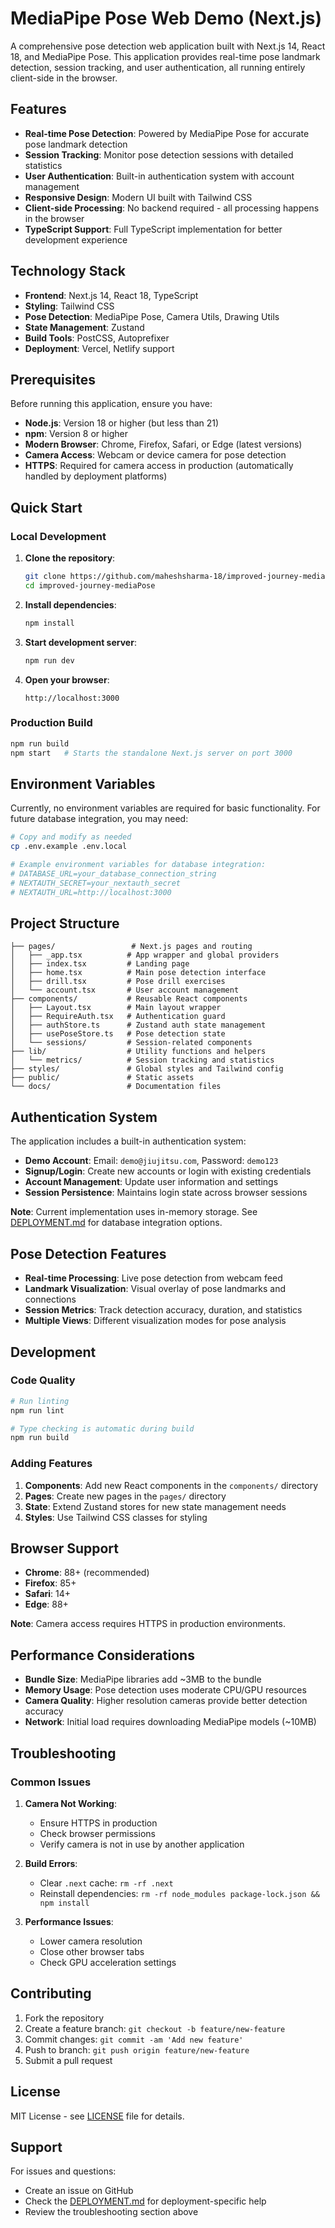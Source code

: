 # MediaPipe Pose Web Demo (Next.js)

A comprehensive pose detection web application built with Next.js 14, React 18, and MediaPipe Pose. This application provides real-time pose landmark detection, session tracking, and user authentication, all running entirely client-side in the browser.

## Features

- **Real-time Pose Detection**: Powered by MediaPipe Pose for accurate pose landmark detection
- **Session Tracking**: Monitor pose detection sessions with detailed statistics
- **User Authentication**: Built-in authentication system with account management
- **Responsive Design**: Modern UI built with Tailwind CSS
- **Client-side Processing**: No backend required - all processing happens in the browser
- **TypeScript Support**: Full TypeScript implementation for better development experience

## Technology Stack

- **Frontend**: Next.js 14, React 18, TypeScript
- **Styling**: Tailwind CSS
- **Pose Detection**: MediaPipe Pose, Camera Utils, Drawing Utils
- **State Management**: Zustand
- **Build Tools**: PostCSS, Autoprefixer
- **Deployment**: Vercel, Netlify support

## Prerequisites

Before running this application, ensure you have:

- **Node.js**: Version 18 or higher (but less than 21)
- **npm**: Version 8 or higher
- **Modern Browser**: Chrome, Firefox, Safari, or Edge (latest versions)
- **Camera Access**: Webcam or device camera for pose detection
- **HTTPS**: Required for camera access in production (automatically handled by deployment platforms)

## Quick Start

### Local Development

1. **Clone the repository**:
   ```bash
   git clone https://github.com/maheshsharma-18/improved-journey-mediaPose.git
   cd improved-journey-mediaPose
   ```

2. **Install dependencies**:
   ```bash
   npm install
   ```

3. **Start development server**:
   ```bash
   npm run dev
   ```

4. **Open your browser**:
   ```
   http://localhost:3000
   ```

### Production Build

```bash
npm run build
npm start   # Starts the standalone Next.js server on port 3000
```

## Environment Variables

Currently, no environment variables are required for basic functionality. For future database integration, you may need:

```bash
# Copy and modify as needed
cp .env.example .env.local

# Example environment variables for database integration:
# DATABASE_URL=your_database_connection_string
# NEXTAUTH_SECRET=your_nextauth_secret
# NEXTAUTH_URL=http://localhost:3000
```

## Project Structure

```
├── pages/                 # Next.js pages and routing
│   ├── _app.tsx          # App wrapper and global providers
│   ├── index.tsx         # Landing page
│   ├── home.tsx          # Main pose detection interface
│   ├── drill.tsx         # Pose drill exercises
│   └── account.tsx       # User account management
├── components/           # Reusable React components
│   ├── Layout.tsx        # Main layout wrapper
│   ├── RequireAuth.tsx   # Authentication guard
│   ├── authStore.ts      # Zustand auth state management
│   ├── usePoseStore.ts   # Pose detection state
│   └── sessions/         # Session-related components
├── lib/                  # Utility functions and helpers
│   └── metrics/          # Session tracking and statistics
├── styles/               # Global styles and Tailwind config
├── public/               # Static assets
└── docs/                 # Documentation files
```

## Authentication System

The application includes a built-in authentication system:

- **Demo Account**: Email: `demo@jiujitsu.com`, Password: `demo123`
- **Signup/Login**: Create new accounts or login with existing credentials
- **Account Management**: Update user information and settings
- **Session Persistence**: Maintains login state across browser sessions

**Note**: Current implementation uses in-memory storage. See [DEPLOYMENT.md](./DEPLOYMENT.md) for database integration options.

## Pose Detection Features

- **Real-time Processing**: Live pose detection from webcam feed
- **Landmark Visualization**: Visual overlay of pose landmarks and connections
- **Session Metrics**: Track detection accuracy, duration, and statistics
- **Multiple Views**: Different visualization modes for pose analysis

## Development

### Code Quality

```bash
# Run linting
npm run lint

# Type checking is automatic during build
npm run build
```

### Adding Features

1. **Components**: Add new React components in the `components/` directory
2. **Pages**: Create new pages in the `pages/` directory
3. **State**: Extend Zustand stores for new state management needs
4. **Styles**: Use Tailwind CSS classes for styling

## Browser Support

- **Chrome**: 88+ (recommended)
- **Firefox**: 85+
- **Safari**: 14+
- **Edge**: 88+

**Note**: Camera access requires HTTPS in production environments.

## Performance Considerations

- **Bundle Size**: MediaPipe libraries add ~3MB to the bundle
- **Memory Usage**: Pose detection uses moderate CPU/GPU resources
- **Camera Quality**: Higher resolution cameras provide better detection accuracy
- **Network**: Initial load requires downloading MediaPipe models (~10MB)

## Troubleshooting

### Common Issues

1. **Camera Not Working**:
   - Ensure HTTPS in production
   - Check browser permissions
   - Verify camera is not in use by another application

2. **Build Errors**:
   - Clear `.next` cache: `rm -rf .next`
   - Reinstall dependencies: `rm -rf node_modules package-lock.json && npm install`

3. **Performance Issues**:
   - Lower camera resolution
   - Close other browser tabs
   - Check GPU acceleration settings

## Contributing

1. Fork the repository
2. Create a feature branch: `git checkout -b feature/new-feature`
3. Commit changes: `git commit -am 'Add new feature'`
4. Push to branch: `git push origin feature/new-feature`
5. Submit a pull request

## License

MIT License - see [LICENSE](LICENSE) file for details.

## Support

For issues and questions:
- Create an issue on GitHub
- Check the [DEPLOYMENT.md](./DEPLOYMENT.md) for deployment-specific help
- Review the troubleshooting section above
